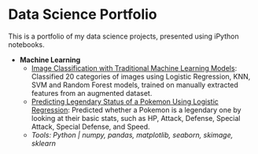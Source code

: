 # Data Science Portfolio

This is a portfolio of my data science projects, presented using iPython notebooks. 

- **Machine Learning**
  - [Image Classification with Traditional Machine Learning Models](https://github.com/jasperkan/data_science_portfolio/blob/master/Image%20Classification%20with%20Traditional%20ML%20Models/Image%20Classification%20with%20Traditional%20ML%20Models.ipynb): Classified 20 categories of images using Logistic Regression, KNN, SVM and Random Forest models, trained on manually extracted features from an augmented dataset.
  - [Predicting Legendary Status of a Pokemon Using Logistic Regression](https://github.com/jasperkan/data_science_portfolio/blob/master/Predicting%20Legendary%20Status%20of%20a%20Pokemon%20Using%20Logistic%20Regression/Predicting%20Legendary%20Status%20of%20a%20Pokemon%20Using%20Logistic%20Regression.ipynb): Predicted whether a Pokemon is a legendary one by looking at their basic stats, such as HP, Attack, Defense, Special Attack, Special Defense, and Speed.
  - *Tools: Python | numpy, pandas, matplotlib, seaborn, skimage, sklearn*
